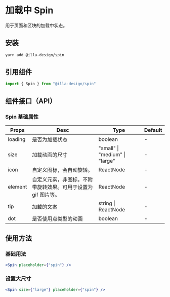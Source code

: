 # 加载中 Spin

用于页面和区块的加载中状态。

## 安装

```bash
yarn add @illa-design/spin
```

## 引用组件

```jsx
import { Spin } from "@illa-design/spin"
```

## 组件接口（API）

### Spin 基础属性

| Props   | Desc                                                         | Type                           | Default |
| ------- | ------------------------------------------------------------ | ------------------------------ | ------- |
| loading | 是否为加载状态                                               | boolean                        | -       |
| size    | 加载动画的尺寸                                               | "small" \| "medium" \| "large" | -       |
| icon    | 自定义图标，会自动旋转。                                     | ReactNode                      | -       |
| element | 自定义元素，非图标，不附带旋转效果。可用于设置为 gif 图片等。 | ReactNode                      | -       |
| tip     | 加载的文案                                                   | string \| ReactNode            | -       |
| dot     | 是否使用点类型的动画                                         | boolean                        | -       |

## 使用方法

### 基础用法

```jsx
<Spin placeholder={"spin"} />
```

### 设置大尺寸

```jsx
<Spin size={"large"} placeholder={"spin"} />
```

